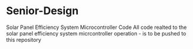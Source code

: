 # Senior-Design
Solar Panel Efficiency System Microcontroller Code
All code realted to the solar panel efficiency system micrcontroller operation -
is to be pushed to this repository
